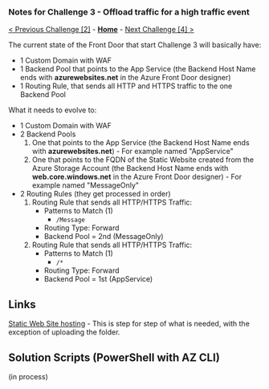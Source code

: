 ### Notes for Challenge 3 - Offload traffic for a high traffic event

 [< Previous Challenge [2]](./Solution02.md) - **[Home](./README.md)** - [Next Challenge [4] >](./Solution04.md)

The current state of the Front Door that start Challenge 3 will basically have:
- 1 Custom Domain with WAF
- 1 Backend Pool that points to the App Service (the Backend Host Name ends with **azurewebsites.net** in the Azure Front Door designer)
- 1 Routing Rule, that sends all HTTP and HTTPS traffic to the one Backend Pool

What it needs to evolve to:
- 1 Custom Domain with WAF
- 2 Backend Pools
  1. One that points to the App Service (the Backend Host Name ends with **azurewebsites.net**) - For example named "AppService"
  2. One that points to the FQDN of the Static Website created from the Azure Storage Account (the Backend Host Name ends with **web.core.windows.net** in the Azure Front Door designer) - For example named "MessageOnly"
- 2 Routing Rules (they get processed in order)
  1. Routing Rule that sends all HTTP/HTTPS Traffic:
     - Patterns to Match (1)
       - `/Message`
     - Routing Type: Forward
     - Backend Pool = 2nd (MessageOnly)
  2. Routing Rule that sends all HTTP/HTTPS Traffic:
     - Patterns to Match (1)
       - `/*`
     - Routing Type: Forward
     - Backend Pool = 1st (AppService)     


## Links
[Static Web Site hosting](https://docs.microsoft.com/en-us/azure/storage/blobs/storage-blob-static-website) - This is step for step of what is needed, with the exception of uploading the folder.

## Solution Scripts (PowerShell with AZ CLI)

(in process)